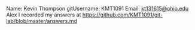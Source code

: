 Name: Kevin Thompson
gitUsername: KMT1091
Email: kt131615@ohio.edu
Alex I recorded my answers at https://github.com/KMT1091/git-lab/blob/master/answers.md
